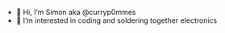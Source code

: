 - 👋 Hi, I’m Simon aka @curryp0mmes
- 👀 I’m interested in coding and soldering together electronics

<!---
curryp0mmes/curryp0mmes is a ✨ special ✨ repository because its `README.md` (this file) appears on your GitHub profile.
You can click the Preview link to take a look at your changes.
--->
